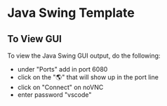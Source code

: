 # Java Swing Template

## To View GUI

To view the Java Swing GUI output, do the following:
- under "Ports" add in port 6080
- click on the "🌎" that will show up in the port line
- click on "Connect" on noVNC
- enter password "vscode"